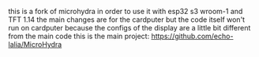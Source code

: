 this is a fork of microhydra in order to use it with esp32 s3 wroom-1 and TFT 1.14 the main changes are for the cardputer but the code itself won't run on cardputer because the configs of the display are a little bit different from the main code
this is the main project:
https://github.com/echo-lalia/MicroHydra